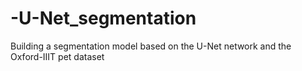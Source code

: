 # -U-Net_segmentation
Building a segmentation model based on the U-Net network and the Oxford-IIIT pet dataset
